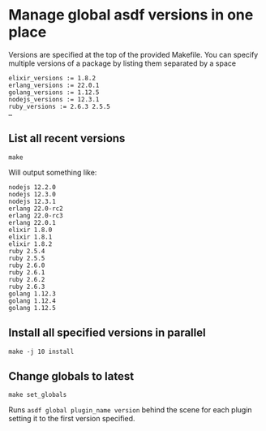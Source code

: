# Manage global asdf versions in one place

Versions are specified at the top of the provided Makefile. You can specify multiple versions of a package by listing them separated by a space

```
elixir_versions := 1.8.2
erlang_versions := 22.0.1
golang_versions := 1.12.5
nodejs_versions := 12.3.1
ruby_versions := 2.6.3 2.5.5
…
```

## List all recent versions

```
make
```

Will output something like:
```
nodejs 12.2.0
nodejs 12.3.0
nodejs 12.3.1
erlang 22.0-rc2
erlang 22.0-rc3
erlang 22.0.1
elixir 1.8.0
elixir 1.8.1
elixir 1.8.2
ruby 2.5.4
ruby 2.5.5
ruby 2.6.0
ruby 2.6.1
ruby 2.6.2
ruby 2.6.3
golang 1.12.3
golang 1.12.4
golang 1.12.5
```

## Install all specified versions in parallel

```
make -j 10 install
```

## Change globals to latest

```
make set_globals
```

Runs `asdf global plugin_name version` behind the scene for each plugin setting it to the first version specified.
